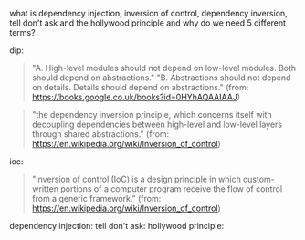 what is dependency injection, inversion of control, dependency inversion, tell don't ask and the hollywood principle and why do we need 5 different terms?

dip:

> "A. High-level modules should not depend on low-level modules. Both should depend on abstractions."
> "B. Abstractions should not depend on details. Details should depend on abstractions." (from: https://books.google.co.uk/books?id=0HYhAQAAIAAJ)

> "the dependency inversion principle, which concerns itself with decoupling dependencies between high-level and low-level layers through shared abstractions." (from: https://en.wikipedia.org/wiki/Inversion_of_control)

ioc:

> "inversion of control (IoC) is a design principle in which custom-written portions of a computer program receive the flow of control from a generic framework." (from: https://en.wikipedia.org/wiki/Inversion_of_control)

dependency injection:
tell don't ask:
hollywood principle:

